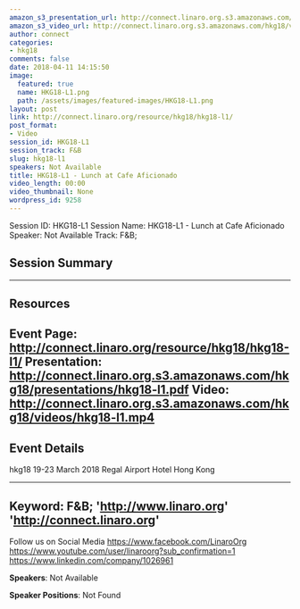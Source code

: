 ```yaml
---
amazon_s3_presentation_url: http://connect.linaro.org.s3.amazonaws.com/hkg18/presentations/hkg18-l1.pdf
amazon_s3_video_url: http://connect.linaro.org.s3.amazonaws.com/hkg18/videos/hkg18-l1.mp4
author: connect
categories:
- hkg18
comments: false
date: 2018-04-11 14:15:50
image:
  featured: true
  name: HKG18-L1.png
  path: /assets/images/featured-images/HKG18-L1.png
layout: post
link: http://connect.linaro.org/resource/hkg18/hkg18-l1/
post_format:
- Video
session_id: HKG18-L1
session_track: F&B
slug: hkg18-l1
speakers: Not Available
title: HKG18-L1 - Lunch at Cafe Aficionado
video_length: 00:00
video_thumbnail: None
wordpress_id: 9258
---
```


Session ID: HKG18-L1
Session Name: HKG18-L1 - Lunch at Cafe Aficionado
Speaker: Not Available
Track: F&B;


## Session Summary

---------------------------------------------------
## Resources
Event Page: http://connect.linaro.org/resource/hkg18/hkg18-l1/
Presentation: http://connect.linaro.org.s3.amazonaws.com/hkg18/presentations/hkg18-l1.pdf
Video: http://connect.linaro.org.s3.amazonaws.com/hkg18/videos/hkg18-l1.mp4
 ---------------------------------------------------
## Event Details
hkg18
19-23 March 2018 
Regal Airport Hotel Hong Kong

---------------------------------------------------
Keyword: F&B;
'http://www.linaro.org'
'http://connect.linaro.org'
---------------------------------------------------
Follow us on Social Media
https://www.facebook.com/LinaroOrg
https://www.youtube.com/user/linaroorg?sub_confirmation=1
https://www.linkedin.com/company/1026961

**Speakers**: Not Available

**Speaker Positions**: Not Found
